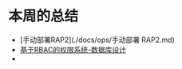 # 本周的总结

- [手动部署RAP2](./docs/ops/手动部署 RAP2.md)
- [基于RBAC的权限系统-数据库设计](./docs/server/权限管理系统数据库设计.md)
- 